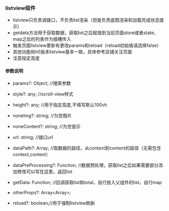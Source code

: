 ### listview组件  
- listview只负责调接口，不负责list渲染（但是负责底图渲染和加载完成状态提示）
- getdata方法用于获取数据，获取list之后赋值到当前页面store或者state，map之后的列表作为插槽传入  
- 触发页面listview更新有更改params和reload（reload初始值请选择false）  
- 其他功能和h5版本listview基本一致，具体参考店铺关注页面  
- 注意指定高度
#### 参数说明

 - params?: Object; //搜索参数
 - style?: any;  //scroll-view样式
 - height?: any; //用于指定高度,不填写默认100vh
 - noneImg?: string; //为空图片
 - noneContent?: string; //为空提示

 - url: string; //接口url
 - dataPath?: Array<string>; //取数据的路径，从context到content的路径（无需包含context,content）
 - dataPreProcessing?: Function; //数据预处理，获取list之后如果需要部分添加修改可以写在这里，返回list
 - getData: Function; //回调获取list和total，自行放入父组件的list，自行map
 - otherProps?: Array<Array<string>>;
 - reload?: boolean;//用于强制listview刷新